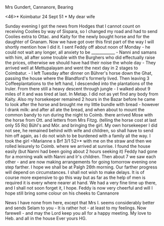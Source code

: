 Mrs Gundert, Cannanore, Bearing

<46>* Koimbatur 24 Sept 51
 <Wednesday>*
My dear wife

Sunday evening I got the news from Hodges that I cannot count on receiving Coolies by way of Sispara, so I changed my road and had to send Coolies extra to Ottac. and Kaity for the newly bought horse and for the daughter of Gnanam. Now we have got over this first part of the way I will shortly mention how I did it. I sent Feddy off about noon of Monday - he could not wait any longer, all anxiety to be ____________ - Nanni and samans with him, all after some trouble with the Burghers who did effectually raise the prices, otherwise we should have had their noise the whole day - They arrived well at Mettupalayam and went the next day in 2 stages to Coimbatur. - I left Tuesday after dinner on Bührer's horse down the Ghat, passing the house where the Blandford's formerly lived. Then leaving 3 Coffeeplantations to the left hand, I descended into the plantations of the Iruler. From there still a heavy descent through jungle - I walked about 9 miles of it and was tired at last. In Metap. I did not as yet find any body from Kaity. Also my horsekeeper remained 2 hours in the Bazar before he came to look after the horse and brought me my little bundle with bread - however I drank milk: and after all ate the bread, and when about to mount the common bandy to run during the night to Coimb. there arrived Mose with the horse from Ott. and letters from Mrs Fitzg. (telling the horse cost at last only 55 Rs) Bühl's and Mör. and bringing the girl. My own horsekeeper I did not see, he remained behind with wife and children, so shall have to send him off again, as I do not wish to be burdened with a family all the way. I took the girl <Marianne s Brf 3/1 52>* with me on the straw and then we rolled leisurely to Coimb. where we arrived at sunrise. I found the house easily (but Nanni had been going about 2 hours seeking it) Feddy had gone for a morning walk with Nanni and Ir's children. Then about 7 we saw each other - and are now making arrangements for going tomorrow evening one step farther. I hope we shall be at Palgh 26th morning. Our farther progress will depend on circumstances. I shall not wish to make delays. It is of course more expensive to go this way but as far as the help of men is required it is every where nearer at hand. We had a very fine time up there, and I shall not soon forget it, I hope. Feddy is now very cheerful and will I hope still bring some colour on his cheeks to Cannanore

News I have none from here, except that Mrs I. seems considerably better and sends Selam to you - It is rather hot - at least to my feelings. 
Now farewell - and may the Lord keep you all for a happy meeting. My love to Heb. and all in the house
 Ever yours
 HG.

